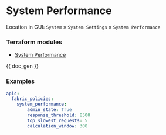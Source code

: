 # System Performance

Location in GUI:
`System` » `System Settings` » `System Performance`

### Terraform modules

* [System Performance](https://registry.terraform.io/modules/netascode/system-performance/aci/latest)

{{ doc_gen }}

### Examples

```yaml
apic:
  fabric_policies:
    system_performance:
        admin_state: True
        response_threshold: 8500
        top_slowest_requests: 5
        calculation_window: 300
```
